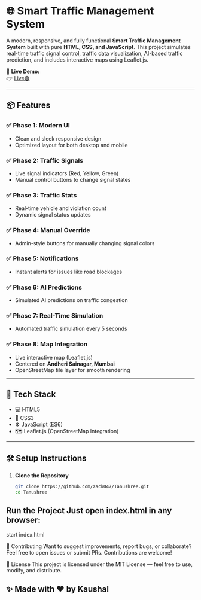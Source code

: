 # 🌐 Smart Traffic Management System

A modern, responsive, and fully functional **Smart Traffic Management System** built with pure **HTML, CSS, and JavaScript**. This project simulates real-time traffic signal control, traffic data visualization, AI-based traffic prediction, and includes interactive maps using Leaflet.js.

🚀 **Live Demo:**  
👉 [Live🟢](https://zack047.github.io/Tanushree/)


---

## 📦 Features

### ✅ Phase 1: Modern UI
- Clean and sleek responsive design
- Optimized layout for both desktop and mobile

### ✅ Phase 2: Traffic Signals
- Live signal indicators (Red, Yellow, Green)
- Manual control buttons to change signal states

### ✅ Phase 3: Traffic Stats
- Real-time vehicle and violation count
- Dynamic signal status updates

### ✅ Phase 4: Manual Override
- Admin-style buttons for manually changing signal colors

### ✅ Phase 5: Notifications
- Instant alerts for issues like road blockages

### ✅ Phase 6: AI Predictions
- Simulated AI predictions on traffic congestion

### ✅ Phase 7: Real-Time Simulation
- Automated traffic simulation every 5 seconds

### ✅ Phase 8: Map Integration
- Live interactive map (Leaflet.js)
- Centered on **Andheri Sainagar, Mumbai**
- OpenStreetMap tile layer for smooth rendering

---

## 🔧 Tech Stack

- 💻 HTML5
- 🎨 CSS3
- ⚙️ JavaScript (ES6)
- 🗺️ Leaflet.js (OpenStreetMap Integration)

---

## 🛠️ Setup Instructions

1. **Clone the Repository**
   ```bash
   git clone https://github.com/zack047/Tanushree.git
   cd Tanushree

## Run the Project Just open index.html in any browser:
start index.html

🤝 Contributing
Want to suggest improvements, report bugs, or collaborate? Feel free to open issues or submit PRs. Contributions are welcome!

📄 License
This project is licensed under the MIT License — feel free to use, modify, and distribute.

## ✨ Made with ❤️ by Kaushal

